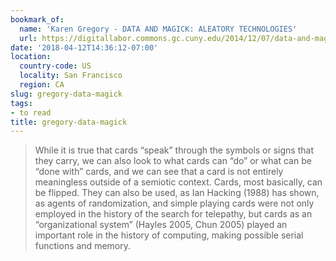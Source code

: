 ```yaml
---
bookmark_of:
  name: 'Karen Gregory - DATA AND MAGICK: ALEATORY TECHNOLOGIES'
  url: https://digitallabor.commons.gc.cuny.edu/2014/12/07/data-and-magick-aleatory-technologies/
date: '2018-04-12T14:36:12-07:00'
location:
  country-code: US
  locality: San Francisco
  region: CA
slug: gregory-data-magick
tags:
- to read
title: gregory-data-magick
---
```

> While it is true that cards “speak” through the symbols or signs that they carry, we can also look to what cards can “do” or what can be “done with” cards, and we can see that a card is not entirely meaningless outside of a semiotic context. Cards, most basically, can be flipped. They can also be used, as Ian Hacking (1988) has shown, as agents of randomization, and simple playing cards were not only employed in the history of the search for telepathy, but cards as an “organizational system” (Hayles 2005, Chun 2005) played an important role in the history of computing, making possible serial functions and memory.
